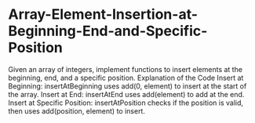 # Array-Element-Insertion-at-Beginning-End-and-Specific-Position
Given an array of integers, implement functions to insert elements at the beginning, end, and a specific position.
Explanation of the Code
Insert at Beginning: insertAtBeginning uses add(0, element) to insert at the start of the array.
Insert at End: insertAtEnd uses add(element) to add at the end.
Insert at Specific Position: insertAtPosition checks if the position is valid, then uses add(position, element) to insert.